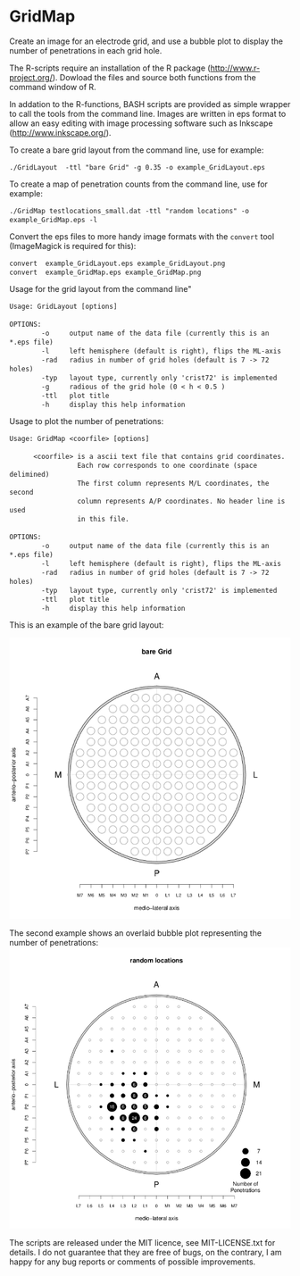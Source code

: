 GridMap
=======

Create an image for an electrode grid, and use a bubble plot to display the number of penetrations in each grid hole.

The R-scripts require an installation of the R package (http://www.r-project.org/). Dowload the files and source both functions from the command window of R.

In addation to the R-functions, BASH scripts are provided as simple wrapper to call the tools from the command line. Images are written in eps format to allow an easy editing with image processing software such as Inkscape (http://www.inkscape.org/).

To create a bare grid layout from the command line, use for example:

    ./GridLayout  -ttl "bare Grid" -g 0.35 -o example_GridLayout.eps

To create a map of penetration counts from the command line, use for example:

    ./GridMap testlocations_small.dat -ttl "random locations" -o example_GridMap.eps -l

Convert the eps files to more handy image formats with the `convert` tool (ImageMagick is required for this):

    convert  example_GridLayout.eps example_GridLayout.png
    convert  example_GridMap.eps example_GridMap.png

Usage for the grid layout from the command line"

    Usage: GridLayout [options]

    OPTIONS:
            -o     output name of the data file (currently this is an *.eps file)
            -l     left hemisphere (default is right), flips the ML-axis
            -rad   radius in number of grid holes (default is 7 -> 72 holes)
            -typ   layout type, currently only 'crist72' is implemented
            -g     radious of the grid hole (0 < h < 0.5 )
            -ttl   plot title
            -h     display this help information

Usage to plot the number of penetrations:

    Usage: GridMap <coorfile> [options]

          <coorfile> is a ascii text file that contains grid coordinates.
                     Each row corresponds to one coordinate (space delimined)
                     The first column represents M/L coordinates, the second
                     column represents A/P coordinates. No header line is used
                     in this file.

    OPTIONS:
            -o     output name of the data file (currently this is an *.eps file)
            -l     left hemisphere (default is right), flips the ML-axis
            -rad   radius in number of grid holes (default is 7 -> 72 holes)
            -typ   layout type, currently only 'crist72' is implemented
            -ttl   plot title
            -h     display this help information


This is an example of the bare grid layout:

![](example_GridLayout.png?raw=true)

The second example shows an overlaid bubble plot representing the number of penetrations:
![](example_GridMap.png?raw=true)

The scripts are released under the MIT licence, see MIT-LICENSE.txt for details. I do not guarantee that they are free of bugs, on the contrary, I am happy for any bug reports or comments of possible improvements.

